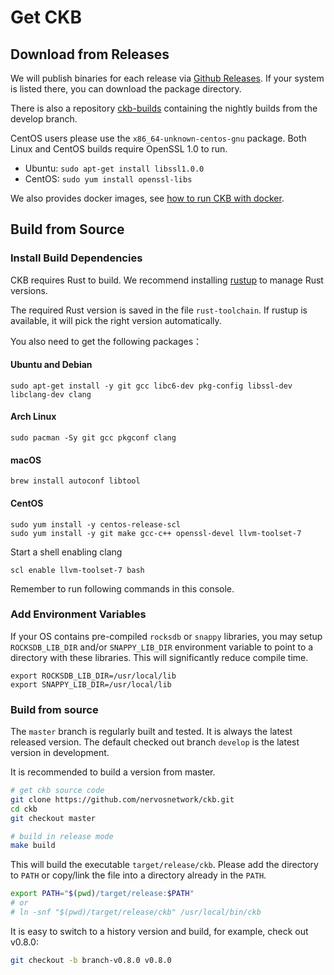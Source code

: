 # Get CKB

## Download from Releases

We will publish binaries for each release via [Github Releases](https://github.com/nervosnetwork/ckb/releases). If your system
is listed there, you can download the package directory.

There is also a repository [ckb-builds](https://github.com/ckb-builds/ckb-builds/releases) containing the nightly builds from the develop
branch.

CentOS users please use the `x86_64-unknown-centos-gnu` package. Both Linux
and CentOS builds require OpenSSL 1.0 to run.

- Ubuntu: `sudo apt-get install libssl1.0.0`
- CentOS: `sudo yum install openssl-libs`

We also provides docker images, see [how to run CKB with docker](run-ckb-with-docker.md).

## Build from Source

### Install Build Dependencies

CKB requires Rust to build. We recommend installing [rustup](https://www.rustup.rs/) to manage Rust versions.

The required Rust version is saved in the file `rust-toolchain`. If rustup is
available, it will pick the right version automatically.

You also need to get the following packages：

#### Ubuntu and Debian

```shell
sudo apt-get install -y git gcc libc6-dev pkg-config libssl-dev libclang-dev clang
```

#### Arch Linux

```shell
sudo pacman -Sy git gcc pkgconf clang
```

#### macOS

```shell
brew install autoconf libtool
```

#### CentOS

```shell
sudo yum install -y centos-release-scl
sudo yum install -y git make gcc-c++ openssl-devel llvm-toolset-7
```

Start a shell enabling clang

```shell
scl enable llvm-toolset-7 bash
```

Remember to run following commands in this console.

### Add Environment Variables

If your OS contains pre-compiled `rocksdb` or `snappy` libraries,
you may setup `ROCKSDB_LIB_DIR` and/or `SNAPPY_LIB_DIR` environment variable
to point to a directory with these libraries.
This will significantly reduce compile time.

```shell
export ROCKSDB_LIB_DIR=/usr/local/lib
export SNAPPY_LIB_DIR=/usr/local/lib
```

### Build from source

The `master` branch is regularly built and tested. It is always the latest released version. The default checked out branch `develop` is the latest version in development.

It is recommended to build a version from master.

```bash
# get ckb source code
git clone https://github.com/nervosnetwork/ckb.git
cd ckb
git checkout master

# build in release mode
make build
```

This will build the executable `target/release/ckb`. Please add the directory
to `PATH` or copy/link the file into a directory already in the `PATH`.

```bash
export PATH="$(pwd)/target/release:$PATH"
# or
# ln -snf "$(pwd)/target/release/ckb" /usr/local/bin/ckb
```

It is easy to switch to a history version and build, for example, check out
v0.8.0:

```bash
git checkout -b branch-v0.8.0 v0.8.0
```
